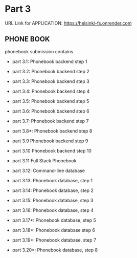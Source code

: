 # Part 3

URL Link for APPLICATION:
https://helsinki-fs.onrender.com

## PHONE BOOK
phonebook submission contains
-   part 3.1: Phonebook backend step 1
-   part 3.2: Phonebook backend step 2
-   part 3.3: Phonebook backend step 3
-   part 3.4: Phonebook backend step 4
-   part 3.5: Phonebook backend step 5
-   part 3.6: Phonebook backend step 6
-   part 3.7: Phonebook backend step 7
-   part 3.8*: Phonebook backend step 8
-   part 3.9 Phonebook backend step 9
-   part 3.10 Phonebook backend step 10
-   part 3.11 Full Stack Phonebook

-   part 3.12: Command-line database

-   part 3.13: Phonebook database, step 1
-   part 3.14: Phonebook database, step 2

-   part 3.15: Phonebook database, step 3
-   part 3.16: Phonebook database, step 4
-   part 3.17*: Phonebook database, step 5
-   part 3.18*: Phonebook database step 6

-   part 3.19*: Phonebook database, step 7
-   part 3.20*: Phonebook database, step 8
